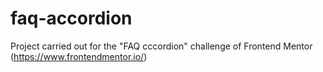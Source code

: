 # faq-accordion
Project carried out for the "FAQ cccordion" challenge of Frontend Mentor (https://www.frontendmentor.io/)
